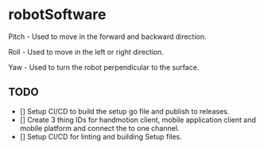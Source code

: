 # robotSoftware

Pitch - Used to move in the forward and backward direction.

Roll - Used to move in the left or right direction.

Yaw - Used to turn the robot perpendicular to the surface.

## TODO

- [] Setup CI/CD to build the setup go file and publish to releases.
- [] Create 3 thing IDs for handmotion client, mobile application client and mobile platform and connect the to one channel.
- [] Setup CI/CD for linting and building Setup files.
